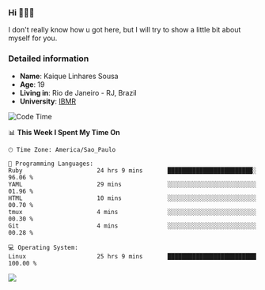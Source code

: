 ### Hi 🙋🏽‍♂️

I don't really know how u got here, but I will try to show a little bit about myself for you.

### Detailed information

* **Name**: Kaique Linhares Sousa
* **Age**: 19
* **Living in**: Rio  de Janeiro - RJ, Brazil
* **University**: [IBMR](https://www.ibmr.br/)

<!--START_SECTION:waka-->
![Code Time](http://img.shields.io/badge/Code%20Time-839%20hrs%2046%20mins-blue)

📊 **This Week I Spent My Time On** 

```text
🕑︎ Time Zone: America/Sao_Paulo

💬 Programming Languages: 
Ruby                     24 hrs 9 mins       ████████████████████████░   96.06 % 
YAML                     29 mins             ░░░░░░░░░░░░░░░░░░░░░░░░░   01.96 % 
HTML                     10 mins             ░░░░░░░░░░░░░░░░░░░░░░░░░   00.70 % 
tmux                     4 mins              ░░░░░░░░░░░░░░░░░░░░░░░░░   00.30 % 
Git                      4 mins              ░░░░░░░░░░░░░░░░░░░░░░░░░   00.28 % 

💻 Operating System: 
Linux                    25 hrs 9 mins       █████████████████████████   100.00 % 
```


<!--END_SECTION:waka-->

<a href="https://www.linkedin.com/in/kaique-linhares-25a840208/"  target="_blank"><img src="https://img.shields.io/badge/-LinkedIn-%230077B5?style=for-the-badge&logo=linkedin&logoColor=white" target="_blank"></a>
